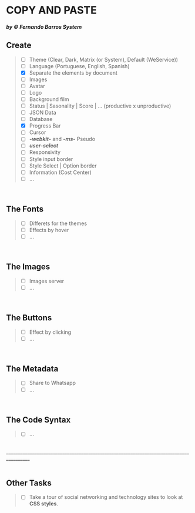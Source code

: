 ﻿
# COPY AND PASTE
#### ***by &copy; Fernando Barros System***

## Create
> - [ ] Theme (Clear, Dark, Matrix (or System), Default (WeService))
> - [ ] Language (Portuguese, English, Spanish)
> - [x] Separate the elements by document
> - [ ] Images
> - [ ] Avatar
> - [ ] Logo
> - [ ] Background film
> - [ ] Status | Sasonality | Score | ... (productive x unproductive)
> - [ ] JSON Data
> - [ ] Database
> - [x] Progress Bar
> - [ ] Cursor
> - [ ] ***-webkit-*** and ***-ms-*** Pseudo
> - [ ] ***user-select***
> - [ ] Responsivity
> - [ ] Style input border
> - [ ] Style Select | Option border
> - [ ] Information (Cost Center)
> - [ ] ...

<br>

## The Fonts
> - [ ] Differets for the themes
> - [ ] Effects by hover
> - [ ] ...  

<br>

## The Images
> - [ ] Images server
> - [ ] ...

<br>

## The Buttons
> - [ ] Effect by clicking
> - [ ] ...

<br>

## The Metadata
> - [ ] Share to Whatsapp
> - [ ] ...

<br>

## The Code Syntax
> - [ ] ...

<br>
________________________________________________________________________________________

<br>
<br>

## Other Tasks
> - [ ] Take a tour of social networking and technology sites to look at **CSS styles**.


